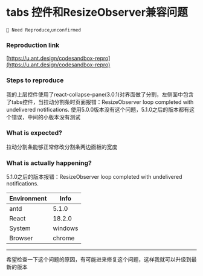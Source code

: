 # tabs 控件和ResizeObserver兼容问题

`🤔 Need Reproduce`,`unconfirmed`

### Reproduction link

[https://u.ant.design/codesandbox-repro](https://u.ant.design/codesandbox-repro)

### Steps to reproduce

我的上层控件使用了react-collapse-pane(3.0.1)对界面做了分割，左侧面中包含了tabs控件，当拉动分割条时页面报错：ResizeObserver loop completed with undelivered notifications. 使用5.0.0版本没有这个问题，5.1.0之后的版本都有这个错误，中间的小版本没有测试

### What is expected?

拉动分割条能够正常修改分割条两边面板的宽度

### What is actually happening?

5.1.0之后的版本报错：ResizeObserver loop completed with undelivered notifications.

| Environment | Info    |
| ----------- | ------- |
| antd        | 5.1.0   |
| React       | 18.2.0  |
| System      | windows |
| Browser     | chrome  |

---

希望检查一下这个问题的原因，有可能进来修复这个问题，这样我就可以升级到最新的版本

<!-- generated by ant-design-issue-helper. DO NOT REMOVE -->
